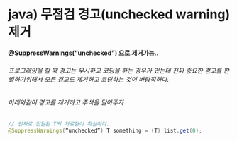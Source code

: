 # java) 무점검 경고(unchecked warning) 제거



**@SuppressWarnings(“unchecked”) 으로 제거가능..**



###### 프로그래밍을 할 때 경고는 무시하고 코딩을 하는 경우가 있는데 진짜 중요한 경고를 판별하기위해서 모든 경고도 제거하고 코딩하는 것이 바람직하다.

###### 아래와같이 경고를 제거하고 주석을 달아주자

```java
// 인자로 전달된 T의 자료형이 확실하다.
@SuppressWarnings(“unchecked”) T something = (T) list.get(0);
```




